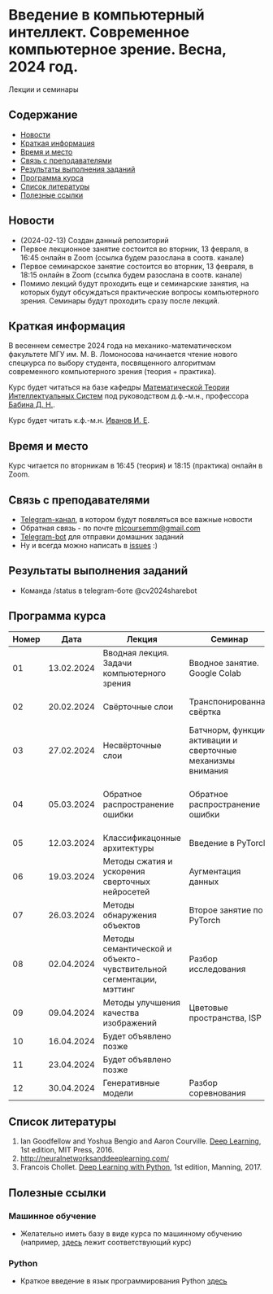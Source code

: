# Введение в компьютерный интеллект. Современное компьютерное зрение. Весна, 2024 год.
Лекции и семинары

## Содержание
* [Новости](#news)
* [Краткая информация](#info)
* [Время и место](#ww)
* [Связь с преподавателями](#feedback)
* [Результаты выполнения заданий](#marks)
* [Программа курса](#program)
* [Список литературы](#lit)
* [Полезные ссылки](#links)
## <a name="news" /> Новости
* (2024-02-13) Создан данный репозиторий
* Первое лекционное занятие состоится во вторник, 13 февраля, в 16:45 онлайн в Zoom (ссылка будем разослана в соотв. канале)
* Первое семинарское занятие состоится во вторник, 13 февраля, в 18:15 онлайн в Zoom (ссылка будем разослана в соотв. канале)
* Помимо лекций будут проходить еще и семинарские занятия, на которых будут обсуждаться практические вопросы компьютерного зрения. Семинары будут проходить сразу после лекций. 
## <a name="info" /> Краткая информация 
В весеннем семестре 2024 года на механико-математическом факультете МГУ им. М. В. Ломоносова начинается чтение нового спецкурса по выбору студента, посвященного алгоритмам современного компьютерного зрения (теория + практика). 

Курс будет читаться на базе кафедры [Математической Теории Интеллектуальных Систем](http://intsys.msu.ru) под руководством д.ф.-м.н., профессора [Бабина Д. Н.](http://intsys.msu.ru/staff/babin/). 

Курс будет читать к.ф.-м.н. [Иванов И. Е](http://intsys.msu.ru/staff/ivanov/).
## <a name="ww" /> Время и место 
Курс читается по вторникам в 16:45 (теория) и 18:15 (практика) онлайн в Zoom. 
## <a name="feedback" /> Связь с преподавателями
* [Telegram-канал](https://t.me/joinchat/9IzmCnQIyvs2NjUy), в котором будут появляться все важные новости
* Обратная связь - по почте mlcoursemm@gmail.com
* [Telegram-bot](https://t.me/cv2024sharebot) для отправки домашних заданий
* Ну и всегда можно написать в [issues](https://github.com/mlcoursemm/cv2024spring/issues) :)
## <a name="marks" /> Результаты выполнения заданий
* Команда /status в telegram-боте @cv2024sharebot
## <a name="program" /> Программа курса 
| Номер         | Дата          | Лекция                                            | Семинар                                 | ДЗ            |
| ------------- | ------------- | -------------                                     | -------------                           | ------------- |
| 01            | 13.02.2024    | Вводная лекция. Задачи компьютерного зрения | Вводное занятие. Google Colab | Задача на работу с кропами |
| 02            | 20.02.2024    | Свёрточные слои | Транспонированная свёртка | Задачи на сверточную арифметику |
| 03            | 27.02.2024    | Несвёрточные слои | Батчнорм, функции активации и сверточные механизмы внимания|Задача на реализацию свертки |
| 04            | 05.03.2024    | Обратное распространение ошибки | Обратное распространение ошибки | Задача на реализацию обучения нейронных сетей |
| 05            | 12.03.2024    | Классификацонные архитектуры | Введение в PyTorch |  |
| 06            | 19.03.2024    | Методы сжатия и ускорения сверточных нейросетей | Аугментация данных | Исследование |
| 07            | 26.03.2024    | Методы обнаружения объектов | Второе занятие по PyTorch |  |
| 08            | 02.04.2024    | Методы семантической и объекто-чувствительной сегментации, мэттинг | Разбор исследования  | Соревнование |
| 09            | 09.04.2024    | Методы улучшения качества изображений | Цветовые пространства, ISP |  |
| 10            | 16.04.2024    | Будет объявлено позже| 
| 11            | 23.04.2024    | Будет объявлено позже |
| 12            | 30.04.2024    | Генеративные модели | Разбор соревнования  |  |

## <a name="lit" /> Список литературы
1. Ian Goodfellow and Yoshua Bengio and Aaron Courville. [Deep Learning](https://www.deeplearningbook.org), 1st edition, MIT Press, 2016.
2. http://neuralnetworksanddeeplearning.com/
3. Francois Chollet. [Deep Learning with Python](http://faculty.neu.edu.cn/yury/AAI/Textbook/Deep%20Learning%20with%20Python.pdf), 1st edition, Manning, 2017.
## <a name="links" /> Полезные ссылки 
### Машинное обучение
* Желательно иметь базу в виде курса по машинному обучению (например, [здесь](https://github.com/mlcoursemm/ml2021autumn) лежит соответствующий курс)
### Python
* Краткое введение в язык программирования Python [здесь](https://github.com/mlcoursemm/py2021autumn)
